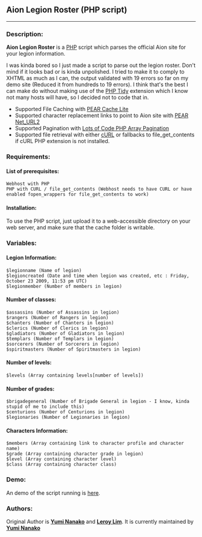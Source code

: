 Aion Legion Roster (PHP script)
------------------
------------------

### **Description**:
**Aion Legion Roster** is a [PHP](http://www.php.net "PHP Website") script which parses the official Aion site for your legion information.

I was kinda bored so I just made a script to parse out the legion roster.
Don't mind if it looks bad or is kinda unpolished.
I tried to make it to comply to XHTML as much as I can, the output validated with 19 errors so far on my demo site (Reduced it from hundreds to 19 errors). 
I think that's the best I can make do without making use of the [PHP Tidy](http://php.net/manual/en/book.tidy.php "PHP: Tidy - Manual") extension which I know not many hosts will have, so I decided not to code that in.

- Supported File Caching with [PEAR Cache Lite](http://pear.php.net/package/Cache_Lite/ "PEAR Cache Lite")
- Supported character replacement links to point to Aion site with [PEAR Net_URL2](http://pear.php.net/package/Net_URL2/ "PEAR Net_URL2")
- Supported Pagination with [Lots of Code PHP Array Pagination](http://www.lotsofcode.com/php/php-array-pagination.htm "Lots of Code PHP Array Pagination")
- Supported file retrieval with either [cURL](http://php.net/manual/en/book.curl.php "PHP: cURL - Manual") or fallbacks to file_get_contents if cURL PHP extension is not installed.

### **Requirements**:
#### List of prerequisites:

	Webhost with PHP
	PHP with CURL / file_get_contents (Webhost needs to have CURL or have enabled fopen_wrappers for file_get_contents to work)

#### Installation:

To use the PHP script, just upload it to a web-accessible directory on your web server, and make sure that the cache folder is writable.

### **Variables**:
#### Legion Information:

    $legionname (Name of legion)
    $legioncreated (Date and time when legion was created, etc : Friday, October 23 2009, 11:53 pm UTC)
    $legionmember (Number of members in legion)

#### Number of classes:

    $assassins (Number of Assassins in legion)
    $rangers (Number of Rangers in legion)
    $chanters (Number of Chanters in legion)
    $clerics (Number of Clerics in legion)
    $gladiators (Number of Gladiators in legion)
    $templars (Number of Templars in legion)
    $sorcerers (Number of Sorcerers in legion)
    $spiritmasters (Number of Spiritmasters in legion)

#### Number of levels:

    $levels (Array containing levels[number of levels])

#### Number of grades:

    $brigadegeneral (Number of Brigade General in legion - I know, kinda stupid of me to include this)
    $centurions (Number of Centurions in legion)
    $legionaries (Number of Legionaries in legion)    

#### Characters Information:

    $members (Array containing link to character profile and character name)
    $grade (Array containing character grade in legion)
    $level (Array containing character level)
    $class (Array containing character class)

### **Demo**:

An demo of the script running is [here](http://nanaforge.info/roster/ "Yumi Aion Legion Roster Script Demo").

### **Authors**:

Original Author is [**Yumi Nanako**](mailto:yuminanako@yuminanako.info "Yumi Nanako E-mail") and [**Leroy Lim**](mailto:leroylim@yuminanako.info "Leroy Lim E-mail").
It is currently maintained by [**Yumi Nanako**](mailto:yuminanako@yuminanako.info "Yumi Nanako E-mail")
